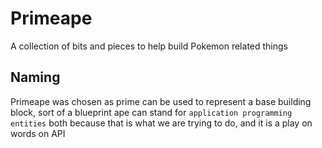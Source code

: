 # Primeape
A collection of bits and pieces to help build Pokemon related things


## Naming
Primeape was chosen as prime can be used to represent a base building block, sort of a blueprint
ape can stand for `application programming entities` both because that is what we are trying to do, and it is a play on words on API
